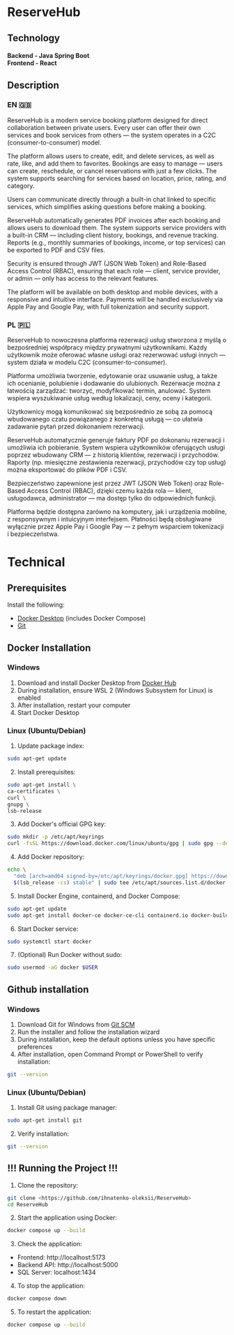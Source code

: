 # ReserveHub


## Technology

<h4>Backend - Java Spring Boot<br>  
Frontend - React</h4>

## Description

<h3>EN 🇬🇧</h3>
ReserveHub is a modern service booking platform designed for direct collaboration between private users. Every user can offer their own services and book services from others — the system operates in a C2C (consumer-to-consumer) model.

The platform allows users to create, edit, and delete services, as well as rate, like, and add them to favorites. Bookings are easy to manage — users can create, reschedule, or cancel reservations with just a few clicks. The system supports searching for services based on location, price, rating, and category.

Users can communicate directly through a built-in chat linked to specific services, which simplifies asking questions before making a booking.

ReserveHub automatically generates PDF invoices after each booking and allows users to download them. The system supports service providers with a built-in CRM — including client history, bookings, and revenue tracking. Reports (e.g., monthly summaries of bookings, income, or top services) can be exported to PDF and CSV files.

Security is ensured through JWT (JSON Web Token) and Role-Based Access Control (RBAC), ensuring that each role — client, service provider, or admin — only has access to the relevant features.

The platform will be available on both desktop and mobile devices, with a responsive and intuitive interface. Payments will be handled exclusively via Apple Pay and Google Pay, with full tokenization and security support.

<h3>PL 🇵🇱</h3>
ReserveHub to nowoczesna platforma rezerwacji usług stworzona z myślą o bezpośredniej współpracy między prywatnymi użytkownikami. Każdy użytkownik może oferować własne usługi oraz rezerwować usługi innych — system działa w modelu C2C (consumer-to-consumer). 

Platforma umożliwia tworzenie, edytowanie oraz usuwanie usług, a także ich ocenianie, polubienie i dodawanie do ulubionych. Rezerwacje można z łatwością zarządzać: tworzyć, modyfikować termin, anulować. System wspiera wyszukiwanie usług według lokalizacji, ceny, oceny i kategorii. 

Użytkownicy mogą komunikować się bezpośrednio ze sobą za pomocą wbudowanego czatu powiązanego z konkretną usługą — co ułatwia zadawanie pytań przed dokonaniem rezerwacji. 

ReserveHub automatycznie generuje faktury PDF po dokonaniu rezerwacji i umożliwia ich pobieranie. System wspiera użytkowników oferujących usługi poprzez wbudowany CRM — z historią klientów, rezerwacji i przychodów. Raporty (np. miesięczne zestawienia rezerwacji, przychodów czy top usług) można eksportować do plików PDF i CSV. 

Bezpieczeństwo zapewnione jest przez JWT (JSON Web Token) oraz Role-Based Access Control (RBAC), dzięki czemu każda rola — klient, usługodawca, administrator — ma dostęp tylko do odpowiednich funkcji. 

Platforma będzie dostępna zarówno na komputery, jak i urządzenia mobilne, z responsywnym i intuicyjnym interfejsem. Płatności będą obsługiwane wyłącznie przez Apple Pay i Google Pay — z pełnym wsparciem tokenizacji i bezpieczeństwa. 

# Technical

## Prerequisites

Install the following:

- [Docker Desktop](https://www.docker.com/products/docker-desktop/) (includes Docker Compose)
- [Git](https://git-scm.com/downloads)

## Docker Installation

### Windows
1. Download and install Docker Desktop from [Docker Hub](https://www.docker.com/products/docker-desktop/)
2. During installation, ensure WSL 2 (Windows Subsystem for Linux) is enabled
3. After installation, restart your computer
4. Start Docker Desktop

### Linux (Ubuntu/Debian)
1. Update package index:
```bash
sudo apt-get update
```

2. Install prerequisites:
```bash
sudo apt-get install \
ca-certificates \
curl \
gnupg \
lsb-release
```

3. Add Docker's official GPG key:
```bash
sudo mkdir -p /etc/apt/keyrings
curl -fsSL https://download.docker.com/linux/ubuntu/gpg | sudo gpg --dearmor -o /etc/apt/keyrings/docker.gpg
```

4. Add Docker repository:
```bash
echo \
  "deb [arch=amd64 signed-by=/etc/apt/keyrings/docker.gpg] https://download.docker.com/linux/ubuntu \
  $(lsb_release -cs) stable" | sudo tee /etc/apt/sources.list.d/docker.list > /dev/null
```

5. Install Docker Engine, containerd, and Docker Compose:
```bash
sudo apt-get update
sudo apt-get install docker-ce docker-ce-cli containerd.io docker-buildx-plugin docker-compose-plugin
```

6. Start Docker service:
```bash
sudo systemctl start docker
```

7. (Optional) Run Docker without sudo:
```bash
sudo usermod -aG docker $USER
```

## Github installation

### Windows
1. Download Git for Windows from [Git SCM](https://git-scm.com/download/windows)
2. Run the installer and follow the installation wizard
3. During installation, keep the default options unless you have specific preferences
4. After installation, open Command Prompt or PowerShell to verify installation:
```bash
git --version
```

### Linux (Ubuntu/Debian)
1. Install Git using package manager:
```bash
sudo apt-get install git
```

2. Verify installation:
```bash
git --version
```


## !!! Running the Project !!!

1. Clone the repository:
```bash
git clone <https://github.com/ihnatenko-oleksii/ReserveHub>
cd ReserveHub
```

2. Start the application using Docker:
```bash
docker compose up --build
```

3. Check the application:
- Frontend: http://localhost:5173
- Backend API: http://localhost:5000
- SQL Server: localhost:1434

4. To stop the application:
```bash
docker compose down
```

5. To restart the application:
```bash
docker compose up --build
```

